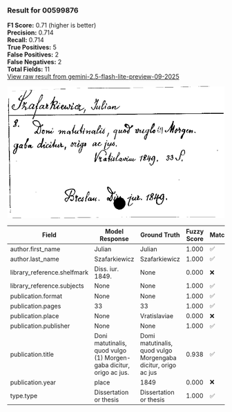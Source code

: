### Result for 00599876
**F1 Score:** 0.71 (higher is better)<br>**Precision:** 0.714<br>**Recall:** 0.714<br>**True Positives:** 5<br>**False Positives:** 2<br>**False Negatives:** 2<br>**Total Fields:** 11<br>[View raw result from gemini-2.5-flash-lite-preview-09-2025](https://github.com/RISE-UNIBAS/humanities_data_benchmark/blob/main/results/2025-10-01/T0216/request_T0216_00599876.json)

<img src="https://github.com/RISE-UNIBAS/humanities_data_benchmark/blob/main/benchmarks/zettelkatalog/images/00599876.jpg?raw=true" alt="00599876" width="600px">

| Field | Model Response | Ground Truth | Fuzzy Score | Match |
|-------|----------------|--------------|-------------|-------|
| author.first_name | Julian | Julian | 1.000 | ✅ |
| author.last_name | Szafarkiewicz | Szafarkiewicz | 1.000 | ✅ |
| library_reference.shelfmark | Diss. iur. 1849. | None | 0.000 | ❌ |
| library_reference.subjects | None | None | 1.000 | ✅ |
| publication.format | None | None | 1.000 | ✅ |
| publication.pages | 33 | 33 | 1.000 | ✅ |
| publication.place | None | Vratislaviae | 0.000 | ❌ |
| publication.publisher | None | None | 1.000 | ✅ |
| publication.title | Doni matutinalis, quod vulgo (1) Morgen-gaba dicitur, origo ac jus. | Domi matutinalis, quod vulgo Morgengaba dicitur, origo ac jus | 0.938 | ✅ |
| publication.year | place | 1849 | 0.000 | ❌ |
| type.type | Dissertation or thesis | Dissertation or thesis | 1.000 | ✅ |
